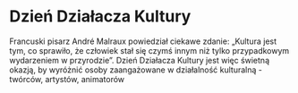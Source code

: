 # Dzień Działacza Kultury

Francuski pisarz André Malraux powiedział ciekawe zdanie: „Kultura jest tym, co sprawiło, że człowiek stał się czymś innym niż tylko przypadkowym wydarzeniem w przyrodzie”. Dzień Działacza Kultury jest więc świetną okazją, by wyróżnić osoby zaangażowane w działalność kulturalną - twórców, artystów, animatorów